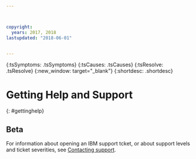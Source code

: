```yaml
---



copyright:
  years: 2017, 2018
lastupdated: "2018-06-01"


---
```


<!-- Common attributes used in the template are defined as follows: -->
{:tsSymptoms: .tsSymptoms}
{:tsCauses: .tsCauses}
{:tsResolve: .tsResolve}
{:new_window: target="_blank"}
{:shortdesc: .shortdesc}


# Getting Help and Support
{: #gettinghelp}

## Beta

For information about opening an IBM support tcket, or about support levels and ticket severities, see [Contacting support](https://console.bluemix.net/docs/support/index.html#contacting-support).
